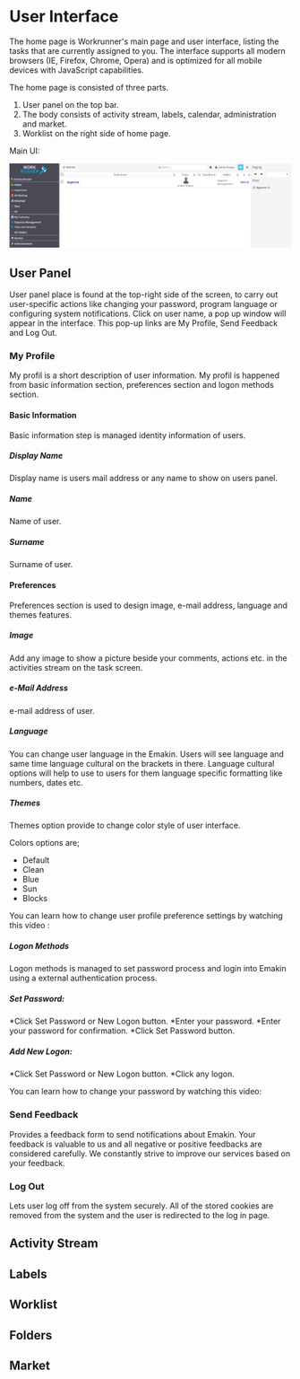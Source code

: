 # User Interface

The home page is Workrunner's main page and user interface, listing the tasks that are currently assigned to you. The interface supports all modern browsers (IE, Firefox, Chrome, Opera) and is optimized for all mobile devices with JavaScript capabilities. 

The home page is consisted of three parts. 

1. User panel on the top bar.
2. The body consists of activity stream, labels, calendar, administration and market.
3. Worklist on the right side of home page.

Main UI: 

![alt text][ui_main]

## User Panel

User panel place is found at the top-right side of the screen, to carry out user-specific actions like changing your password, program language or configuring system notifications. Click on user name, a pop up window will appear in the interface. This pop-up links are My Profile, Send Feedback and Log Out.

### My Profile

My profil is a short description of user information. My profil is happened from basic information section, preferences section and logon methods section.

#### Basic Information

Basic information step is managed identity information of users.

##### Display Name
Display name is users mail address or any name to show on users panel.

##### Name 
Name of user.

##### Surname
Surname of user.

#### Preferences

Preferences section is used to design image, e-mail address, language and themes features.



##### Image
Add any image to show a picture beside your comments, actions etc. in the activities stream on the task screen.

##### e-Mail Address
e-mail address of user.

##### Language
You can change user language in the Emakin. Users will see language and same time language cultural on the brackets in there. Language cultural options will help to use to users for them language specific formatting like numbers, dates etc.

##### Themes
Themes option provide to change color style of user interface.

Colors options are;
* Default
* Clean
* Blue
* Sun
* Blocks 

You can learn how to change user profile preference settings by watching this video :

[](https://www.youtube.com/watch?v=OZVdUuCEsFw)

##### Logon Methods
Logon methods is managed to set password process and login into Emakin using a external authentication process. 

##### Set Password:

*Click Set Password or New Logon button.
*Enter your password.
*Enter your password for confirmation.
*Click Set Password button.

##### Add New Logon:

*Click Set Password or New Logon button.
*Click any logon.

You can learn how to change your password by watching this video:
[](https://www.youtube.com/watch?v=1DTebMmSjJs)


### Send Feedback

Provides a feedback form to send notifications about Emakin. Your feedback is valuable to us and all negative or positive feedbacks are considered carefully. We constantly strive to improve our services based on your feedback.

### Log Out

Lets user log off from the system securely. All of the stored cookies are removed from the system and the user is redirected to the log in page.




## Activity Stream
## Labels
## Worklist
## Folders
## Market 



[ui_main]: https://github.com/workrunner/workrunner.github.io/raw/master/en/pages/uploads/images/ui_main.png "Main UI"



